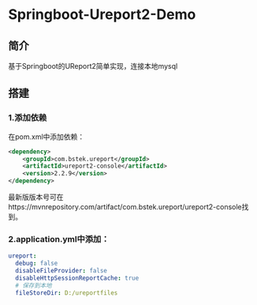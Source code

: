 # Springboot-Ureport2-Demo

## 简介

基于Springboot的UReport2简单实现，连接本地mysql

## 搭建

### 1.添加依赖

在pom.xml中添加依赖：

```xml
<dependency>
    <groupId>com.bstek.ureport</groupId>
    <artifactId>ureport2-console</artifactId>
    <version>2.2.9</version>
</dependency>
```

最新版版本号可在https://mvnrepository.com/artifact/com.bstek.ureport/ureport2-console找到。

### 2.application.yml中添加：

```yml
ureport:
  debug: false
  disableFileProvider: false
  disableHttpSessionReportCache: true
  # 保存到本地
  fileStoreDir: D:/ureportfiles
```